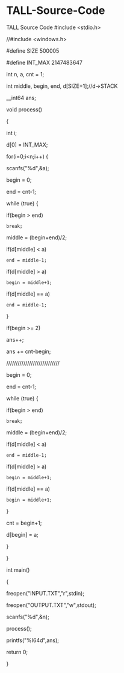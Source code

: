 # TALL-Source-Code
TALL Source Code
#include <stdio.h>

//#include <windows.h>



#define SIZE 500005

#define INT_MAX 2147483647



int n, a, cnt = 1;

int middle, begin, end, d[SIZE+1];//d->STACK

__int64 ans;



void process()

{

 int i;

 d[0] = INT_MAX;

 for(i=0;i<n;i++) {

  scanfs("%d",&a);

  begin = 0;

  end = cnt-1;

  while (true) {

   if(begin > end)

    break;

   middle = (begin+end)/2;

   if(d[middle] < a)

    end = middle-1;

   if(d[middle] > a)

    begin = middle+1;

   if(d[middle] == a)

    end = middle-1;

  }



  if(begin >= 2)

   ans++;

  ans += cnt-begin;

  ////////////////////////////

  begin = 0;

  end = cnt-1;

  while (true) {

   if(begin > end)

    break;

   middle = (begin+end)/2;

   if(d[middle] < a)

    end = middle-1;

   if(d[middle] > a)

    begin = middle+1;

   if(d[middle] == a)

    begin = middle+1;

  }

  cnt = begin+1;

  d[begin] = a;

 }

}



int main()

{

 freopen("INPUT.TXT","r",stdin);

 freopen("OUTPUT.TXT","w",stdout);

 scanfs("%d",&n);

 process();

 printfs("%I64d",ans);

 return 0;

}

